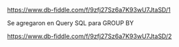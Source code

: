 https://www.db-fiddle.com/f/9zfj27Sz6a7K93wU7JtaSD/1

Se agregaron en Query SQL para GROUP BY

https://www.db-fiddle.com/f/9zfj27Sz6a7K93wU7JtaSD/2
